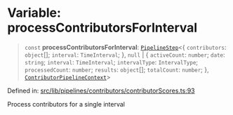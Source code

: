# Variable: processContributorsForInterval

> `const` **processContributorsForInterval**: [`PipelineStep`](../../../types/type-aliases/PipelineStep.md)\<\{ `contributors`: `object`[]; `interval`: `TimeInterval`; \}, `null` \| \{ `activeCount`: `number`; `date`: `string`; `interval`: `TimeInterval`; `intervalType`: `IntervalType`; `processedCount`: `number`; `results`: `object`[]; `totalCount`: `number`; \}, [`ContributorPipelineContext`](../../context/interfaces/ContributorPipelineContext.md)\>

Defined in: [src/lib/pipelines/contributors/contributorScores.ts:93](https://github.com/elizaOS/elizaos.github.io/blob/4810f50019028b92f4f2a0ac31323fd787c7f288/src/lib/pipelines/contributors/contributorScores.ts#L93)

Process contributors for a single interval
